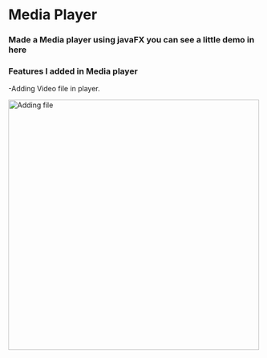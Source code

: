 # Media Player

### Made a Media player using javaFX you can see a little demo in here

### Features I added in Media player

-Adding Video file in player.

<img src="media/Videos/AddingFile.gif" alt="Adding file" width="500" height="500">